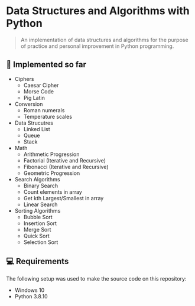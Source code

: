 # Data Structures and Algorithms with Python

> An implementation of data structures and algorithms for the purpose of practice and personal improvement in Python programming.

## :scroll: Implemented so far

- Ciphers
  - Caesar Cipher
  - Morse Code
  - Pig Latin
- Conversion
  - Roman numerals
  - Temperature scales
- Data Strucutres
  - Linked List
  - Queue
  - Stack
- Math
  - Arithmetic Progression
  - Factorial (Iterative and Recursive)
  - Fibonacci (Iterative and Recursive)
  - Geometric Progression
- Search Algorithms
  - Binary Search
  - Count elements in array
  - Get kth Largest/Smallest in array
  - Linear Search
- Sorting Algorithms
  - Bubble Sort
  - Insertion Sort
  - Merge Sort
  - Quick Sort
  - Selection Sort
  
## 💻 Requirements

The following setup was used to make the source code on this repository:

* Windows 10
* Python 3.8.10
